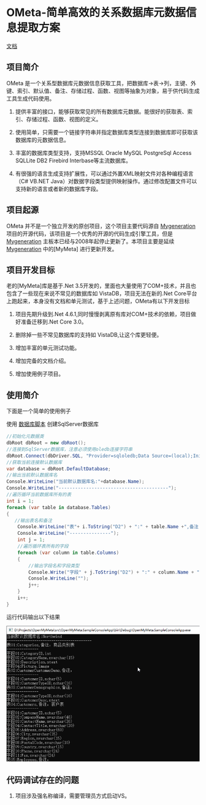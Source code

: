 # OMeta-简单高效的关系数据库元数据信息提取方案　　　　　

[文档](https://kiler398.github.io/OMeta/)

## 项目简介

OMeta 是一个关系型数据库元数据信息获取工具，把数据库->表->列，主键、外键、索引、默认值、备注、存储过程、函数、视图等抽象为对象，易于供代码生成工具生成代码使用。

1. 提供丰富的接口，能够获取常见的所有数据库元数据。能很好的获取表、索引、存储过程、函数、视图的定义。

2. 使用简单，只需要一个链接字符串并指定数据库类型连接到数据库即可获取该数据库的元数据信息。

3. 丰富的数据库类型支持，支持MSSQL Oracle MySQL PostgreSql Access SQLLite DB2 Firebird Interbase等主流数据库。

4. 有很强的语言生成支持扩展性，可以通过外置XML映射文件对各种编程语言（C# VB.NET Java）对数据字段类型提供映射操作。通过修改配置文件可以支持新的语言或者新的数据库字段。

## 项目起源

OMeta 并不是一个独立开发的原创项目，这个项目主要代码源自 [Mygeneration](https://sourceforge.net/p/mygeneration/)  项目的开源代码，该项目是一个优秀的开源的代码生成引擎工具，但是 [Mygeneration](https://sourceforge.net/p/mygeneration/)  主板本已经与2008年起停止更新了。本项目主要是延续 [Mygeneration](https://sourceforge.net/p/mygeneration/) 中的[MyMeta] 进行更新开发。

## 项目开发目标

老的[MyMeta]库是基于.Net 3.5开发的，里面也大量使用了COM+技术，并且也包含了一些现在来说不常见的数据库如 VistaDB，项目无法在新的.Net Core平台上跑起来，本身没有文档和单元测试，基于上述问题，OMeta有以下开发目标

1. 项目先期升级到.Net 4.6.1,同时慢慢剥离原有库对COM+技术的依赖，项目做好准备迁移到.Net Core 3.0。

2. 删除掉一些不常见数据库的支持如 VistaDB,让这个库更轻便。

3. 增加丰富的单元测试功能。

4. 增加完备的文档介绍。

5. 增加使用例子项目。


## 使用简介

下面是一个简单的使用例子

使用 [数据库脚本](src/DbScripts/Northwind_MSSQL.sql) 创建SqlServer数据库

```csharp
//初始化元数据类
dbRoot dbRoot = new dbRoot();
//连接到SqlServer数据库，注意必须使用oledb连接字符串
dbRoot.Connect(dbDriver.SQL, "Provider=sqloledb;Data Source=(local);Initial Catalog=Northwind;Integrated Security = SSPI; ");
//获取当前连接默认数据库
var database = dbRoot.DefaultDatabase;
//输出当前默认数据库名
Console.WriteLine("当前默认数据库名:"+database.Name);
Console.WriteLine("----------------------------------------");
//遍历循环当前数据库所有的表
int i = 1;
foreach (var table in database.Tables)
{
   //输出表名和备注
    Console.WriteLine("表"+ i.ToString("D2") + ":" + table.Name +",备注："+ table.Description);
    Console.WriteLine("---------------");
    int j = 1;
    //遍历循环表所有的字段
    foreach (var column in table.Columns)
    {
        //输出字段名和字段类型
        Console.Write("字段" + j.ToString("D2") + ":" + column.Name + "," + column.DataTypeNameComplete);
        Console.WriteLine("");
        j++;
    }
    i++;
}
```
运行代码输出以下结果

![输出结果](src/Images/screen1.png)


## 代码调试存在的问题

1. 项目涉及强名称编译，需要管理员方式启动VS。

